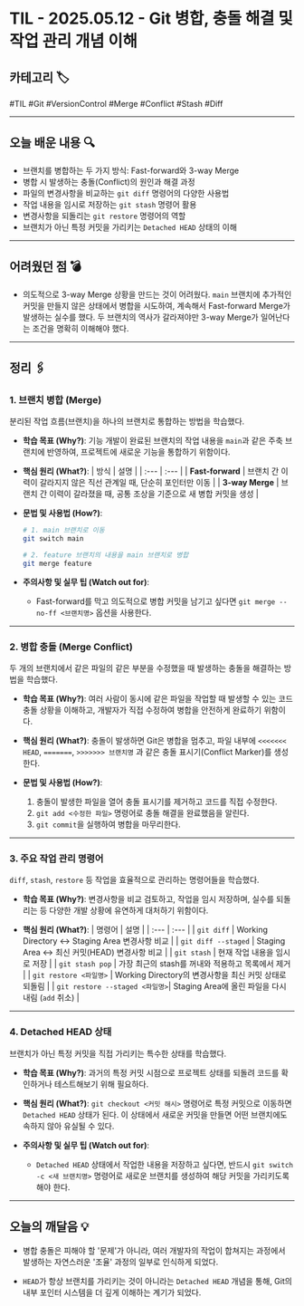 # TIL - 2025.05.12 - Git 병합, 충돌 해결 및 작업 관리 개념 이해

## 카테고리 🏷️

#TIL #Git #VersionControl #Merge #Conflict #Stash #Diff

---

## 오늘 배운 내용 🔍

- 브랜치를 병합하는 두 가지 방식: Fast-forward와 3-way Merge
- 병합 시 발생하는 충돌(Conflict)의 원인과 해결 과정
- 파일의 변경사항을 비교하는 `git diff` 명령어의 다양한 사용법
- 작업 내용을 임시로 저장하는 `git stash` 명령어 활용
- 변경사항을 되돌리는 `git restore` 명령어의 역할
- 브랜치가 아닌 특정 커밋을 가리키는 `Detached HEAD` 상태의 이해

---

## 어려웠던 점 💣

* 의도적으로 3-way Merge 상황을 만드는 것이 어려웠다. `main` 브랜치에 추가적인 커밋을 만들지 않은 상태에서 병합을 시도하여, 계속해서 Fast-forward Merge가 발생하는 실수를 했다. 두
  브랜치의 역사가 갈라져야만 3-way Merge가 일어난다는 조건을 명확히 이해해야 했다.

---

## 정리 🖇️

### 1. 브랜치 병합 (Merge)

분리된 작업 흐름(브랜치)을 하나의 브랜치로 통합하는 방법을 학습했다.

* **학습 목표 (Why?)**:
  기능 개발이 완료된 브랜치의 작업 내용을 `main`과 같은 주축 브랜치에 반영하여, 프로젝트에 새로운 기능을 통합하기 위함이다.

* **핵심 원리 (What?)**:
  | 방식 | 설명 |
  | :--- | :--- |
  | **Fast-forward** | 브랜치 간 이력이 갈라지지 않은 직선 관계일 때, 단순히 포인터만 이동 |
  | **3-way Merge** | 브랜치 간 이력이 갈라졌을 때, 공통 조상을 기준으로 새 병합 커밋을 생성 |

* **문법 및 사용법 (How?)**:
  ```bash
  # 1. main 브랜치로 이동
  git switch main

  # 2. feature 브랜치의 내용을 main 브랜치로 병합
  git merge feature
  ```

* **주의사항 및 실무 팁 (Watch out for)**:
    * Fast-forward를 막고 의도적으로 병합 커밋을 남기고 싶다면 `git merge --no-ff <브랜치명>` 옵션을 사용한다.

---

### 2. 병합 충돌 (Merge Conflict)

두 개의 브랜치에서 같은 파일의 같은 부분을 수정했을 때 발생하는 충돌을 해결하는 방법을 학습했다.

* **학습 목표 (Why?)**:
  여러 사람이 동시에 같은 파일을 작업할 때 발생할 수 있는 코드 충돌 상황을 이해하고, 개발자가 직접 수정하여 병합을 안전하게 완료하기 위함이다.

* **핵심 원리 (What?)**:
  충돌이 발생하면 Git은 병합을 멈추고, 파일 내부에 `<<<<<<< HEAD`, `=======`, `>>>>>>> 브랜치명` 과 같은 충돌 표시기(Conflict Marker)를 생성한다.

* **문법 및 사용법 (How?)**:
    1. 충돌이 발생한 파일을 열어 충돌 표시기를 제거하고 코드를 직접 수정한다.
    2. `git add <수정한 파일>` 명령어로 충돌 해결을 완료했음을 알린다.
    3. `git commit`을 실행하여 병합을 마무리한다.

---

### 3. 주요 작업 관리 명령어

`diff`, `stash`, `restore` 등 작업을 효율적으로 관리하는 명령어들을 학습했다.

* **학습 목표 (Why?)**:
  변경사항을 비교 검토하고, 작업을 임시 저장하며, 실수를 되돌리는 등 다양한 개발 상황에 유연하게 대처하기 위함이다.

* **핵심 원리 (What?)**:
  | 명령어 | 설명 |
  | :--- | :--- |
  | `git diff` | Working Directory ↔ Staging Area 변경사항 비교 |
  | `git diff --staged` | Staging Area ↔ 최신 커밋(HEAD) 변경사항 비교 |
  | `git stash` | 현재 작업 내용을 임시로 저장 |
  | `git stash pop` | 가장 최근의 stash를 꺼내와 적용하고 목록에서 제거 |
  | `git restore <파일명>` | Working Directory의 변경사항을 최신 커밋 상태로 되돌림 |
  | `git restore --staged <파일명>`| Staging Area에 올린 파일을 다시 내림 (`add` 취소) |

---

### 4. Detached HEAD 상태

브랜치가 아닌 특정 커밋을 직접 가리키는 특수한 상태를 학습했다.

* **학습 목표 (Why?)**:
  과거의 특정 커밋 시점으로 프로젝트 상태를 되돌려 코드를 확인하거나 테스트해보기 위해 필요하다.

* **핵심 원리 (What?)**:
  `git checkout <커밋 해시>` 명령어로 특정 커밋으로 이동하면 `Detached HEAD` 상태가 된다. 이 상태에서 새로운 커밋을 만들면 어떤 브랜치에도 속하지 않아 유실될 수 있다.

* **주의사항 및 실무 팁 (Watch out for)**:
    * `Detached HEAD` 상태에서 작업한 내용을 저장하고 싶다면, 반드시 `git switch -c <새 브랜치명>` 명령어로 새로운 브랜치를 생성하여 해당 커밋을 가리키도록 해야 한다.

---

## 오늘의 깨달음 💡

* 병합 충돌은 피해야 할 '문제'가 아니라, 여러 개발자의 작업이 합쳐지는 과정에서 발생하는 자연스러운 '조율' 과정의 일부로 인식하게 되었다.

* `HEAD`가 항상 브랜치를 가리키는 것이 아니라는 `Detached HEAD` 개념을 통해, Git의 내부 포인터 시스템을 더 깊게 이해하는 계기가 되었다.